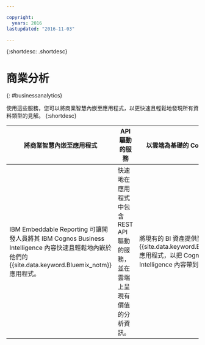 ```yaml
---

copyright:
  years: 2016
lastupdated: "2016-11-03"

---
```



{:shortdesc: .shortdesc}

# 商業分析
{: #businessanalytics}

使用這些服務，您可以將商業智慧內嵌至應用程式，以更快速且輕鬆地發現所有資料類型的見解。
{:shortdesc}


將商業智慧內嵌至應用程式 | API 驅動的服務 | 以雲端為基礎的 Cognos BI 內容
--- | --- | ---
IBM Embeddable Reporting 可讓開發人員將其 IBM Cognos Business Intelligence 內容快速且輕鬆地內嵌於他們的 {{site.data.keyword.Bluemix_notm}} 應用程式。 | 快速地在應用程式中包含 REST API 驅動的服務，並在雲端上呈現有價值的分析資訊。 | 將現有的 BI 資產提供到 {{site.data.keyword.Bluemix_notm}} 應用程式，以把 Cognos Business Intelligence 內容帶到雲端。
